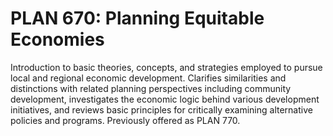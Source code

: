 # PLAN 670: Planning Equitable Economies

Introduction to basic theories, concepts, and strategies employed to pursue local and regional economic development. Clarifies similarities and distinctions with related planning perspectives including community development, investigates the economic logic behind various development initiatives, and reviews basic principles for critically examining alternative policies and programs. Previously offered as PLAN 770.